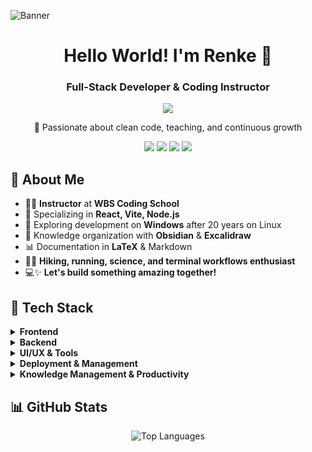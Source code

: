 <!-- Banner Image -->
![Banner](./assets/banner.avif)

<div align="center">
  <h1>Hello World! I'm Renke 👋</h1>
  <h3>Full-Stack Developer & Coding Instructor</h3>
  
  <!-- Typing animation -->
  <img src="https://readme-typing-svg.herokuapp.com?font=Fira+Code&size=22&duration=3000&pause=1000&color=61DAFB&width=500&lines=React+%26+Node.js+Specialist;Instructor+at+WBS+Coding+School;Clean+Code+Advocate" />
  
  <p>🌟 Passionate about clean code, teaching, and continuous growth</p>
</div>

<!-- Primary skills -->
<div align="center">
  <img src="https://img.shields.io/badge/react-%2320232a.svg?style=flat&logo=react&logoColor=%2361DAFB" />
  <img src="https://img.shields.io/badge/node.js-6DA55F?style=flat&logo=node.js&logoColor=white" />
  <img src="https://img.shields.io/badge/tailwindcss-%2338B2AC.svg?style=flat&logo=tailwind-css&logoColor=white" />
  <img src="https://img.shields.io/badge/vite-%23646CFF.svg?style=flat&logo=vite&logoColor=white" />
</div>

## 💫 About Me

- 👨‍🏫 **Instructor** at **WBS Coding School**
- 🚀 Specializing in **React, Vite, Node.js**
- 🌱 Exploring development on **Windows** after 20 years on Linux
- 📝 Knowledge organization with **Obsidian** & **Excalidraw**
- 📊 Documentation in **LaTeX** & Markdown
- 🏃‍♂️ **Hiking, running, science, and terminal workflows enthusiast**
-  💻✨ <strong>Let's build something amazing together!</strong>

## 🔧 Tech Stack

<details>
  <summary><strong>Frontend</strong></summary>
  <div>
    <img src="https://img.shields.io/badge/html5-%23E34F26.svg?style=flat&logo=html5&logoColor=white" />
    <img src="https://img.shields.io/badge/css3-%231572B6.svg?style=flat&logo=css3&logoColor=white" />
    <img src="https://img.shields.io/badge/javascript-%23323330.svg?style=flat&logo=javascript&logoColor=%23F7DF1E" />
    <img src="https://img.shields.io/badge/react-%2320232a.svg?style=flat&logo=react&logoColor=%2361DAFB" />
    <img src="https://img.shields.io/badge/React_Router-CA4245?style=flat&logo=react-router&logoColor=white" />
    <img src="https://img.shields.io/badge/tailwindcss-%2338B2AC.svg?style=flat&logo=tailwind-css&logoColor=white" />
    <img src="https://img.shields.io/badge/shadcn%2Fui-000000?style=flat&logo=shadcnui&logoColor=white" />
    <img src="https://img.shields.io/badge/vite-%23646CFF.svg?style=flat&logo=vite&logoColor=white" />
  </div>
</details>

<details>
  <summary><strong>Backend</strong></summary>
  <div>
    <img src="https://img.shields.io/badge/node.js-6DA55F?style=flat&logo=node.js&logoColor=white" />
    <img src="https://img.shields.io/badge/express.js-%23404d59.svg?style=flat&logo=express&logoColor=%2361DAFB" />
    <img src="https://img.shields.io/badge/JWT-black?style=flat&logo=JSON%20web%20tokens" />
    <img src="https://img.shields.io/badge/MongoDB-%234ea94b.svg?style=flat&logo=mongodb&logoColor=white" />
    <img src="https://img.shields.io/badge/mysql-4479A1.svg?style=flat&logo=mysql&logoColor=white" />
    <img src="https://img.shields.io/badge/postgres-%23316192.svg?style=flat&logo=postgresql&logoColor=white" />
    <img src="https://img.shields.io/badge/Insomnia-5849BE?style=flat&logo=insomnia&logoColor=white" />
  </div>
</details>

<details>
  <summary><strong>UI/UX & Tools</strong></summary>
  <div>
    <img src="https://img.shields.io/badge/bootstrap-%238511FA.svg?style=flat&logo=bootstrap&logoColor=white" />
    <img src="https://img.shields.io/badge/MUI-%230081CB.svg?style=flat&logo=mui&logoColor=white" />
    <img src="https://img.shields.io/badge/daisyui-5A0EF8?style=flat&logo=daisyui&logoColor=white" />
    <img src="https://img.shields.io/badge/figma-%23F24E1E.svg?style=flat&logo=figma&logoColor=white" />
    <img src="https://img.shields.io/badge/Excalidraw-%23000000.svg?style=flat&logo=excalidraw&logoColor=white" />
  </div>
</details>

<details>
  <summary><strong>Deployment & Management</strong></summary>
  <div>
    <img src="https://img.shields.io/badge/github%20pages-121013?style=flat&logo=github&logoColor=white" />
    <img src="https://img.shields.io/badge/netlify-%23000000.svg?style=flat&logo=netlify&logoColor=#00C7B7" />
    <img src="https://img.shields.io/badge/Render-%46E3B7.svg?style=flat&logo=render&logoColor=white" />
    <img src="https://img.shields.io/badge/git-%23F05033.svg?style=flat&logo=git&logoColor=white" />
    <img src="https://img.shields.io/badge/Trello-%23026AA7.svg?style=flat&logo=Trello&logoColor=white" />
    <img src="https://img.shields.io/badge/Linux-FCC624?style=flat&logo=linux&logoColor=black" />
  </div>
</details>

<details>
  <summary><strong>Knowledge Management & Productivity</strong></summary>
  <div>
    <img src="https://img.shields.io/badge/Obsidian-%23483699.svg?style=flat&logo=obsidian&logoColor=white" />
    <img src="https://img.shields.io/badge/Neovim-57A143?style=flat&logo=neovim&logoColor=fff" />
    <img src="https://img.shields.io/badge/Visual%20Studio%20Code-0078d7.svg?style=flat&logo=visual-studio-code&logoColor=white" />
  </div>
</details>

## 📊 GitHub Stats

<div align="center">
  <img src="https://github-readme-stats.vercel.app/api/top-langs/?username=ReynkeDeVos&layout=compact&theme=tokyonight" alt="Top Languages" />
</div>
